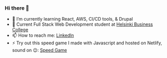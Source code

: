 ### Hi there 👋
- 🌱 I’m currently learning React, AWS, CI/CD tools, & Drupal
- 📜 Current Full Stack Web Development student at <a href="https://en.bc.fi/qualifications/full-stack-web-developer-program/" target="HBC">Helsinki Business College</a>  
- 📫 How to reach me: <a href="https://www.linkedin.com/in/eric-coles-msc-0b185114a/" target="LinkedIn">LinkedIn</a>         
- ⚡ Try out this speed game I made with Javascript and hosted on Netlify, sound on 😉: <a href="https://pikagame.netlify.app/" target="speedgame">Speed Game</a> 

<!--
**Ericcoles/Ericcoles** is a ✨ _special_ ✨ repository because its `README.md` (this file) appears on your GitHub profile.

Here are some ideas to get you started:

- 🔭 I’m currently working on ...
- 🌱 I’m currently learning ...
- 👯 I’m looking to collaborate on ...
- 🤔 I’m looking for help with ...
- 💬 Ask me about ...
- 📫 How to reach me: ...
- 😄 Pronouns: ...
- ⚡ Fun fact: ...
-->
